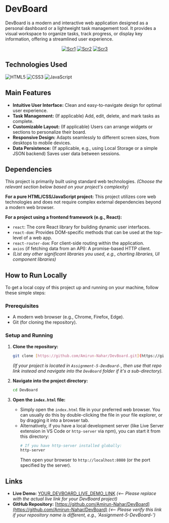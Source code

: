 # DevBoard

DevBoard is a modern and interactive web application designed as a personal dashboard or a lightweight task management tool. It provides a visual workspace to organize tasks, track progress, or display key information, offering a streamlined user experience.

<!-- Project Overview -->
<p align="center">
  <a href="https://ibb.co/BH97zLsd"><img src="https://i.ibb.co/NgMkVxYQ/Scr1.png" alt="Scr1" border="0"></a>
  <a href="https://ibb.co/JWkSwcj7"><img src="https://i.ibb.co/SDvZ46wn/Scr2.png" alt="Scr2" border="0"></a>
  <a href="https://ibb.co/rKzCQFN2"><img src="https://i.ibb.co/20CDFWH3/Scr3.png" alt="Scr3" border="0"></a>
</p>

## Technologies Used

<p align="left">
  <img src="https://img.shields.io/badge/HTML5-E34F26?style=for-the-badge&logo=html5&logoColor=white" alt="HTML5" />
  <img src="https://img.shields.io/badge/CSS3-1572B6?style=for-the-badge&logo=css3&logoColor=white" alt="CSS3" />
  <img src="https://img.shields.io/badge/JavaScript-F7DF1E?style=for-the-badge&logo=javascript&logoColor=black" alt="JavaScript" />
  <!-- Add other relevant tech badges if you used them, e.g., React, Vue, etc. -->
  <!-- Example for React: <img src="https://img.shields.io/badge/React-20232A?style=for-the-badge&logo=react&logoColor=61DAFB" alt="React" /> -->
  <!-- Example for Tailwind CSS: <img src="https://img.shields.io/badge/Tailwind_CSS-38B2AC?style=for-the-badge&logo=tailwind-css&logoColor=white" alt="Tailwind CSS" /> -->
</p>

## Main Features

* **Intuitive User Interface:** Clean and easy-to-navigate design for optimal user experience.
* **Task Management:** (If applicable) Add, edit, delete, and mark tasks as complete.
* **Customizable Layout:** (If applicable) Users can arrange widgets or sections to personalize their board.
* **Responsive Design:** Adapts seamlessly to different screen sizes, from desktops to mobile devices.
* **Data Persistence:** (If applicable, e.g., using Local Storage or a simple JSON backend) Saves user data between sessions.

## Dependencies

This project is primarily built using standard web technologies.
*(Choose the relevant section below based on your project's complexity)*

**For a pure HTML/CSS/JavaScript project:**
This project utilizes core web technologies and does not require complex external dependencies beyond a modern web browser.

**For a project using a frontend framework (e.g., React):**
* `react`: The core React library for building dynamic user interfaces.
* `react-dom`: Provides DOM-specific methods that can be used at the top-level of a web app.
* `react-router-dom`: For client-side routing within the application.
* `axios` (if fetching data from an API): A promise-based HTTP client.
* *(List any other significant libraries you used, e.g., charting libraries, UI component libraries)*

## How to Run Locally

To get a local copy of this project up and running on your machine, follow these simple steps:

### Prerequisites

* A modern web browser (e.g., Chrome, Firefox, Edge).
* Git (for cloning the repository).

### Setup and Running

1.  **Clone the repository:**
    ```bash
    git clone [https://github.com/Amirun-Nahar/DevBoard.git](https://github.com/Amirun-Nahar/DevBoard.git)
    ```
    *(If your project is located in `Assignment-5-DevBoard-`, then use that repo link instead and navigate into the `DevBoard` folder if it's a sub-directory).*

2.  **Navigate into the project directory:**
    ```bash
    cd DevBoard
    ```

3.  **Open the `index.html` file:**
    * Simply open the `index.html` file in your preferred web browser. You can usually do this by double-clicking the file in your file explorer, or by dragging it into a browser tab.
    * Alternatively, if you have a local development server (like Live Server extension in VS Code or `http-server` via npm), you can start it from this directory:
        ```bash
        # If you have http-server installed globally:
        http-server
        ```
        Then open your browser to `http://localhost:8080` (or the port specified by the server).

## Links

* **Live Demo:** [YOUR_DEVBOARD_LIVE_DEMO_LINK](YOUR_DEVBOARD_LIVE_DEMO_LINK) *(<-- Please replace with the actual live link for your DevBoard project)*
* **GitHub Repository:** [https://github.com/Amirun-Nahar/DevBoard](https://github.com/Amirun-Nahar/DevBoard) *(<-- Please verify this link if your repository name is different, e.g., 'Assignment-5-DevBoard-')*
